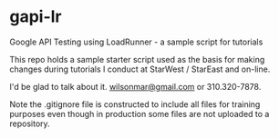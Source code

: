 # gapi-lr
Google API Testing using LoadRunner - a sample script for tutorials

This repo holds a sample starter script used as the basis for making changes during tutorials I conduct at StarWest / StarEast and on-line. 

I'd be glad to talk about it. wilsonmar@gmail.com or 310.320-7878.

Note the .gitignore file is constructed to include all files for training purposes even though in production some files are not uploaded to a repository.

